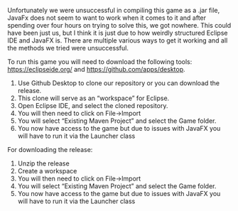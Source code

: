 Unfortunately we were unsuccessful in compiling this game as a .jar file, JavaFx does not seem to want to work when it comes to it and after spending over four hours on trying to solve this, we got nowhere. 
This could have been just us, but I think it is just due to how weirdly structured Eclipse IDE and JavaFX is. There are multiple various ways to get it working and all the methods we tried were unsuccessful.

To run this game you will need to download the following tools: https://eclipseide.org/ and https://github.com/apps/desktop.

1. Use Github Desktop to clone our repository or you can download the release.
2. This clone will serve as an “workspace” for Eclipse.
3. Open Eclipse IDE, and select the cloned repository.
4. You will then need to click on File->Import
5. You will select “Existing Maven Project” and select the Game folder.
6. You now have access to the game but due to issues with JavaFX you will have to run it via the Launcher class

For downloading the release:
1. Unzip the release
2. Create a workspace
3. You will then need to click on File->Import
4. You will select “Existing Maven Project” and select the Game folder.
5. You now have access to the game but due to issues with JavaFX you will have to run it via the Launcher class
